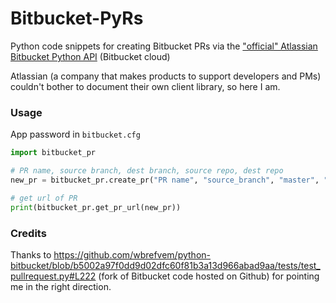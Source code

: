 # Bitbucket-PyRs

Python code snippets for creating Bitbucket PRs via the ["official" Atlassian Bitbucket Python API](https://bitbucket.org/atlassian/python-bitbucket) (Bitbucket cloud)

Atlassian (a company that makes products to support developers and PMs) couldn't bother to document their own client library, so here I am.

### Usage
App password in `bitbucket.cfg`

```python
import bitbucket_pr

# PR name, source branch, dest branch, source repo, dest repo
new_pr = bitbucket_pr.create_pr("PR name", "source_branch", "master", "user/repo", "user/repo")

# get url of PR
print(bitbucket_pr.get_pr_url(new_pr))
```

### Credits

Thanks to https://github.com/wbrefvem/python-bitbucket/blob/b5002a97f0dd9d02dfc60f81b3a13d966abad9aa/tests/test_pullrequest.py#L222 (fork of Bitbucket code hosted on Github) for pointing me in the right direction.
